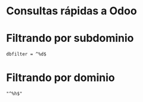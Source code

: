 # Consultas rápidas a Odoo

# Filtrando por subdominio
```
dbfilter = ^%d$
```


# Filtrando por dominio
```
"^%h$"
```
